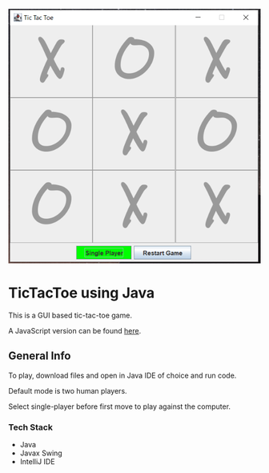 ![Tic-Tac-Toe Java](./tictactoe.png)
# TicTacToe using Java
This is a GUI based tic-tac-toe game.

A JavaScript version can be found [here](https://github.com/noorncho/tic-tac-toe).

## General Info
To play, download files and open in Java IDE of choice and run code. 

Default mode is two human players.

Select single-player before first move to play against the computer.

### Tech Stack
* Java 
* Javax Swing
* IntelliJ IDE
